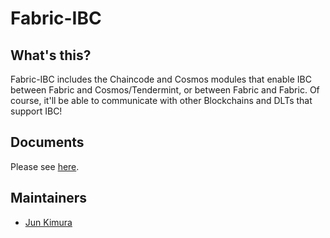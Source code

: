 # Fabric-IBC

## What's this?

Fabric-IBC includes the Chaincode and Cosmos modules that enable IBC between Fabric and Cosmos/Tendermint, or between Fabric and Fabric. Of course, it'll be able to communicate with other Blockchains and DLTs that support IBC!

## Documents

Please see [here](https://github.com/datachainlab/public-docs/tree/master/fabric-ibc).

## Maintainers

- [Jun Kimura](https://github.com/bluele)
